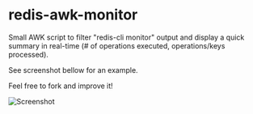 # redis-awk-monitor
Small AWK script to filter "redis-cli monitor" output and display a quick summary in real-time (# of operations executed, operations/keys processed).

See screenshot bellow for an example.

Feel free to fork and improve it!

![Screenshot](https://raw.github.com/nanawel/redis-awk-monitor/master/capture.png)
